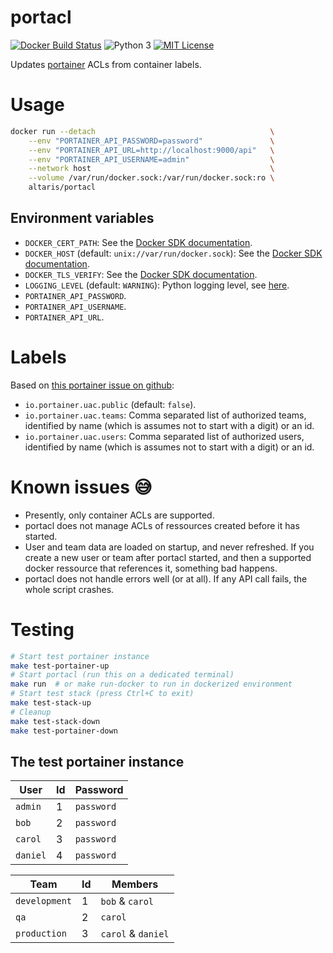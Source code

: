 portacl
=======

[![Docker Build Status](https://img.shields.io/docker/build/altaris/docker-texlive.svg)](https://hub.docker.com/r/altaris/docker-texlive/)
![Python 3](https://badgen.net/badge/Python/3/blue)
[![MIT License](https://badgen.net/badge/license/MIT/blue)](https://choosealicense.com/licenses/mit/)

Updates [portainer](https://www.portainer.io/) ACLs from container labels.

# Usage

```sh
docker run --detach                                       \
    --env "PORTAINER_API_PASSWORD=password"               \
    --env "PORTAINER_API_URL=http://localhost:9000/api"   \
    --env "PORTAINER_API_USERNAME=admin"                  \
    --network host                                        \
    --volume /var/run/docker.sock:/var/run/docker.sock:ro \
    altaris/portacl
```

## Environment variables

* `DOCKER_CERT_PATH`: See the [Docker SDK
  documentation](https://docker-py.readthedocs.io/en/stable/client.html#creating-a-client).
* `DOCKER_HOST` (default: `unix://var/run/docker.sock`): See the [Docker SDK
  documentation](https://docker-py.readthedocs.io/en/stable/client.html#creating-a-client).
* `DOCKER_TLS_VERIFY`: See the [Docker SDK
  documentation](https://docker-py.readthedocs.io/en/stable/client.html#creating-a-client).
* `LOGGING_LEVEL` (default: `WARNING`): Python logging level, see
  [here](https://docs.python.org/2/library/logging.html#logging-levels).
* `PORTAINER_API_PASSWORD`.
* `PORTAINER_API_USERNAME`.
* `PORTAINER_API_URL`.

# Labels

Based on [this portainer issue on
github](https://github.com/portainer/portainer/issues/1257#issuecomment-414221956):
* `io.portainer.uac.public` (default: `false`).
* `io.portainer.uac.teams`: Comma separated list of authorized teams,
  identified by name (which is assumes not to start with a digit) or an id.
* `io.portainer.uac.users`: Comma separated list of authorized users,
  identified by name (which is assumes not to start with a digit) or an id.

# Known issues :sweat_smile:

* Presently, only container ACLs are supported.
* portacl does not manage ACLs of ressources created before it has started.
* User and team data are loaded on startup, and never refreshed. If you create
  a new user or team after portacl started, and then a supported docker
  ressource that references it, something bad happens.
* portacl does not handle errors well (or at all). If any API call fails, the
  whole script crashes.

# Testing

```sh
# Start test portainer instance
make test-portainer-up
# Start portacl (run this on a dedicated terminal)
make run  # or make run-docker to run in dockerized environment
# Start test stack (press Ctrl+C to exit)
make test-stack-up
# Cleanup
make test-stack-down
make test-portainer-down
```

## The test portainer instance

| User     | Id | Password   |
|----------|----|------------|
| `admin`  | 1  | `password` |
| `bob`    | 2  | `password` |
| `carol`  | 3  | `password` |
| `daniel` | 4  | `password` |

| Team          | Id | Members            |
|---------------|----|--------------------|
| `development` | 1  | `bob` & `carol`    |
| `qa`          | 2  | `carol`            |
| `production`  | 3  | `carol` & `daniel` |